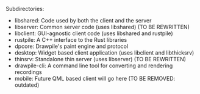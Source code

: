 Subdirectories:

 * libshared: Code used by both the client and the server
 * libserver: Common server code (uses libshared) (TO BE REWRITTEN)
 * libclient: GUI-agnostic client code (uses libshared and rustpile)
 * rustpile: A C++ interface to the Rust libraries
 * dpcore: Drawpile's paint engine and protocol
 * desktop: Widget based client application (uses libclient and libthicksrv)
 * thinsrv: Standalone thin server (uses libserver) (TO BE REWRITTEN)
 * drawpile-cli: A command line tool for converting and rendering recordings
 * mobile: Future QML based client will go here (TO BE REMOVED: outdated)

